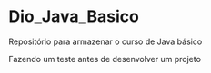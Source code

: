 # Dio_Java_Basico
Repositório para armazenar o curso de Java básico

Fazendo um teste antes de desenvolver um projeto